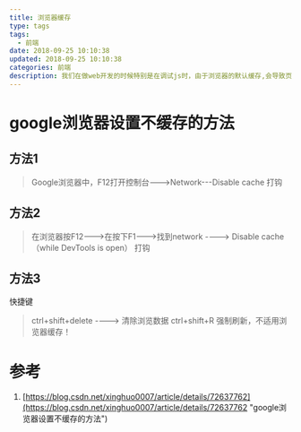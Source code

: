```yaml
---
title: 浏览器缓存
type: tags
tags:
  - 前端
date: 2018-09-25 10:10:38
updated: 2018-09-25 10:10:38
categories: 前端
description: 我们在做web开发的时候特别是在调试js时，由于浏览器的默认缓存,会导致页面不及时的更新,这个时候就要我们修改过的代码可能不能生效。这是因为我们的浏览器默认是有缓存的，但是有的时候缓存可能使我们调试中的一大恶魔。在这里就介绍一下google浏览器不设置缓存的方法。
---
```

# google浏览器设置不缓存的方法

## 方法1 ##

>Google浏览器中，F12打开控制台--->Network---Disable cache 打钩

## 方法2 ##

>在浏览器按F12--->在按下F1--->找到network ----> Disable cache（while DevTools is open） 打钩

## 方法3 ##

快捷键
> ctrl+shift+delete  ----> 清除浏览数据
> ctrl+shift+R  强制刷新，不适用浏览器缓存！

# 参考 #
1. [https://blog.csdn.net/xinghuo0007/article/details/72637762](https://blog.csdn.net/xinghuo0007/article/details/72637762 "google浏览器设置不缓存的方法")
